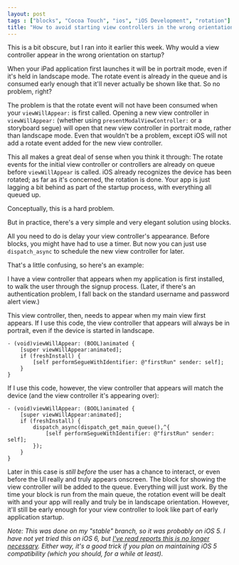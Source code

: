 ```yaml
---
layout: post
tags : ["blocks", "Cocoa Touch", "ios", "iOS Development", "rotation"]
title: "How to avoid starting view controllers in the wrong orientation on startup"
---
```

This is a bit obscure, but I ran into it earlier this week. Why would a view controller appear in the wrong orientation on startup?

When your iPad application first launches it will be in portrait mode, even if it's held in landscape mode. The rotate event is already in the queue and is consumed early enough that it'll never actually be shown like that. So no problem, right?

The problem is that the rotate event will not have been consumed when your `viewWillAppear:` is first called. Opening a new view controller in `viewWillAppear:` (whether using `presentModalViewController:` or a storyboard segue) will open that new view controller in portrait mode, rather than landscape mode. Even that wouldn't be a problem, except iOS will not add a rotate event added for the new view controller.

This all makes a great deal of sense when you think it through: The rotate events for the initial view controller or controllers are already on queue before `viewWillAppear` is called. iOS already recognizes the device has been rotated; as far as it's concerned, the rotation is done. Your app is just lagging a bit behind as part of the startup process, with everything all queued up.

Conceptually, this is a hard problem.

But in practice, there's a very simple and very elegant solution using blocks.

All you need to do is delay your view controller's appearance. Before blocks, you might have had to use a timer. But now you can just use `dispatch_async` to schedule the new view controller for later.

That's a little confusing, so here's an example:

I have a view controller that appears when my application is first installed, to walk the user through the signup process. (Later, if there's an authentication problem, I fall back on the standard username and password alert view.)

This view controller, then, needs to appear when my main view first appears. If I use this code, the view controller that appears will always be in portrait, even if the device is started in landscape.

    - (void)viewWillAppear: (BOOL)animated {
        [super viewWillAppear:animated];
        if (freshInstall) {
            [self performSegueWithIdentifier: @"firstRun" sender: self];
        }
    }

If I use this code, however, the view controller that appears will match the device (and the view controller it's appearing over):

    - (void)viewWillAppear: (BOOL)animated {
        [super viewWillAppear:animated];
        if (freshInstall) {
            dispatch_async(dispatch_get_main_queue(),^{
                [self performSegueWithIdentifier: @"firstRun" sender: self];
            });
        }
    }

Later in this case is *still before* the user has a chance to interact, or even before the UI really and truly appears onscreen. The block for showing the view controller will be added to the queue. Everything will just work. By the time your block is run from the main queue, the rotation event will be dealt with and your app will really and truly be in landscape orientation. However, it'll still be early enough for your view controller to look like part of early application startup.

*Note: This was done on my "stable" branch, so it was probably on iOS 5. I have not yet tried this on iOS 6, but [I've read reports this is no longer necessary][shusta]. Either way, it's a good trick if you plan on maintaining iOS 5 compatibility (which you should, for a while at least).*

[shusta]: https://twitter.com/shusta/statuses/251389962661027842